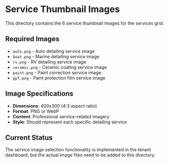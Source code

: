 # Service Thumbnail Images

This directory contains the 6 service thumbnail images for the services grid.

## Required Images

- `auto.png` - Auto detailing service image
- `boat.png` - Marine detailing service image  
- `rv.png` - RV detailing service image
- `ceramic.png` - Ceramic coating service image
- `paint.png` - Paint correction service image
- `ppf.png` - Paint protection film service image

## Image Specifications

- **Dimensions**: 400x300 (4:3 aspect ratio)
- **Format**: PNG or WebP
- **Content**: Professional service-related imagery
- **Style**: Should represent each specific detailing service

## Current Status

The service image selection functionality is implemented in the tenant dashboard, but the actual image files need to be added to this directory.
